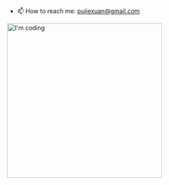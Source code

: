 - 📫 How to reach me: pujiexuan@gmail.com
<img src="https://user-images.githubusercontent.com/7934974/123234340-71795400-d50d-11eb-911d-c0c5acfb497d.gif" width = "360" alt="I'm coding" align=center />
